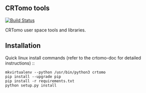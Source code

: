## CRTomo tools

[![Build Status](https://travis-ci.org/geophysics-ubonn/crtomo_tools.svg?branch=master)](https://travis-ci.org/geophysics-ubonn/crtomo_tools)

CRTomo user space tools and libraries.

Installation
------------

Quick linux install commands (refer to the crtomo-doc for detailed
instructions) ::

	mkvirtualenv --python /usr/bin/python3 crtomo
	pip install --upgrade pip
	pip install -r requirements.txt
	python setup.py install

